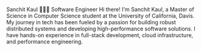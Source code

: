 Sanchit Kaul 👨🏻‍💻 Software Engineer
Hi there! I'm Sanchit Kaul, a Master of Science in Computer Science student at the University of California, Davis. My journey in tech has been fueled by a passion for building robust distributed systems and developing high-performance software solutions. I have hands-on experience in full-stack development, cloud infrastructure, and performance engineering.

